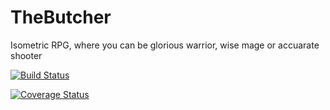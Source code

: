 # TheButcher
Isometric RPG, where you can be glorious warrior, wise mage or accuarate shooter

[![Build Status](https://travis-ci.org/Tvorobusheck/TheButcher.svg?branch=master)](https://travis-ci.org/Tvorobusheck/TheButcher)

[![Coverage Status](https://coveralls.io/repos/github/Tvorobusheck/TheButcher/badge.svg?branch=master)](https://coveralls.io/github/Tvorobusheck/TheButcher?branch=master)
